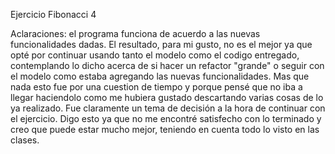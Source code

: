 ﻿Ejercicio Fibonacci 4

Aclaraciones: el programa funciona de acuerdo a las nuevas funcionalidades dadas. El resultado, para mi gusto, no es el mejor ya que opté por continuar usando tanto el modelo como el codigo entregado, contemplando lo dicho acerca de si hacer un refactor "grande" o seguir con el modelo como estaba agregando las nuevas funcionalidades. Mas que nada esto fue por una cuestion de tiempo y porque pensé que no iba a llegar haciendolo como me hubiera gustado descartando varias cosas de lo ya realizado. Fue claramente un tema de decisión a la hora de continuar con el ejercicio. Digo esto ya que no me encontré satisfecho con lo terminado y creo que puede estar mucho mejor, teniendo en cuenta todo lo visto en las clases. 